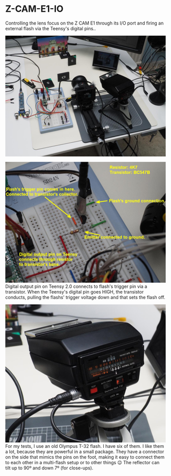# Z-CAM-E1-IO
Controlling the lens focus on the Z CAM E1 through its I/O port and firing an external flash via the Teensy's digital pins..

![My test setup](Flash_Test_Setup.jpg)

![Flash connection to the Teensy](Flash_Trigger_Circuit.jpg)
Digital output pin on Teensy 2.0 connects to flash's trigger pin via a transistor. When the Teensy's digital pin goes HIGH, the transistor conducts, pulling the flashs' trigger voltage down and that sets the flash off.

![The test flash](Olympus_T32.jpg)
For my tests, I use an old Olympus T-32 flash. I have six of them. I like them a lot, because they are powerful in a small package. They have a connector on the side that mimics the pins on the foot, making it easy to connect them to each other in a multi-flash setup or to other things :wink: The reflector can tilt up to 90º and down 7º (for close-ups).




